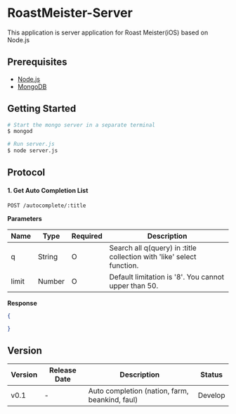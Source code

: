 # RoastMeister-Server
This application is server application for Roast Meister(iOS) based on Node.js


## Prerequisites
* [Node.js](https://nodejs.org)
* [MongoDB](https://www.mongodb.org/)

## Getting Started
```bash
# Start the mongo server in a separate terminal
$ mongod

# Run server.js
$ node server.js
```

## Protocol

#### 1. Get Auto Completion List
```
POST /autocomplete/:title
```
**Parameters**

Name      | Type   | Required | Description
--------- | ------ | -------- | ----------------------------------------------------------------------
q         | String | O        | Search all q(query) in :title collection with 'like' select function.
limit     | Number | O        | Default limitation is '8'. You cannot upper than 50.



**Response**
```json
{

}
```


## Version
Version       | Release Date | Description                                          | Status     |
------------- | ------------ | ---------------------------------------------------- | ---------- |
v0.1          | -            | Auto completion (nation, farm, beankind, faul)       | Develop    |
